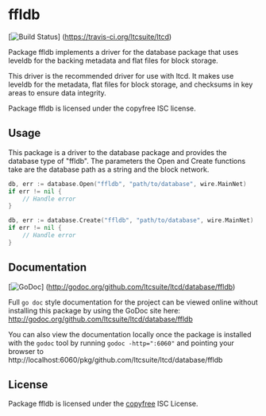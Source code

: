 ffldb
=====

[![Build Status](https://travis-ci.org/ltcsuite/ltcd.png?branch=master)]
(https://travis-ci.org/ltcsuite/ltcd)

Package ffldb implements a driver for the database package that uses leveldb for
the backing metadata and flat files for block storage.

This driver is the recommended driver for use with ltcd.  It makes use leveldb
for the metadata, flat files for block storage, and checksums in key areas to
ensure data integrity.

Package ffldb is licensed under the copyfree ISC license.

## Usage

This package is a driver to the database package and provides the database type
of "ffldb".  The parameters the Open and Create functions take are the
database path as a string and the block network.

```Go
db, err := database.Open("ffldb", "path/to/database", wire.MainNet)
if err != nil {
	// Handle error
}
```

```Go
db, err := database.Create("ffldb", "path/to/database", wire.MainNet)
if err != nil {
	// Handle error
}
```

## Documentation

[![GoDoc](https://godoc.org/github.com/ltcsuite/ltcd/database/ffldb?status.png)]
(http://godoc.org/github.com/ltcsuite/ltcd/database/ffldb)

Full `go doc` style documentation for the project can be viewed online without
installing this package by using the GoDoc site here:
http://godoc.org/github.com/ltcsuite/ltcd/database/ffldb

You can also view the documentation locally once the package is installed with
the `godoc` tool by running `godoc -http=":6060"` and pointing your browser to
http://localhost:6060/pkg/github.com/ltcsuite/ltcd/database/ffldb

## License

Package ffldb is licensed under the [copyfree](http://copyfree.org) ISC
License.
